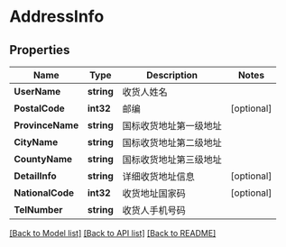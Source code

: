 # AddressInfo

## Properties

Name | Type | Description | Notes
------------ | ------------- | ------------- | -------------
**UserName** | **string** | 收货人姓名 | 
**PostalCode** | **int32** | 邮编 | [optional] 
**ProvinceName** | **string** | 国标收货地址第一级地址 | 
**CityName** | **string** | 国标收货地址第二级地址 | 
**CountyName** | **string** | 国标收货地址第三级地址 | 
**DetailInfo** | **string** | 详细收货地址信息 | [optional] 
**NationalCode** | **int32** | 收货地址国家码 | [optional] 
**TelNumber** | **string** | 收货人手机号码 | 

[[Back to Model list]](../README.md#documentation-for-models) [[Back to API list]](../README.md#documentation-for-api-endpoints) [[Back to README]](../README.md)


